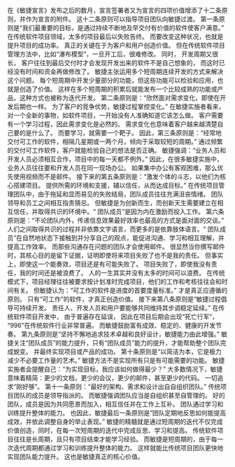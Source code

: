 在《敏捷宣言》发布之后的数月，宣言签署者又为宣言的四项价值增添了十二条原则，并作为宣言的附件。
这十二条原则可以指导项目团队向敏捷过渡。
第一条原则是“我们最重要的目标，是通过持续不断地及早交付有价值的软件使客户满意。”
在传统软件项目领域，太多的项目最后以失败告终。
而要改变这种状况，也就是提升项目的成功率。
真正的关键在于为客户和用户创造价值。
但在传统软件项目管理方法中，比如“瀑布模型”，一旦开工后，很难修改。
同时，
开发周期又很长，
客户往往到最后交付时才会发现开发出来的软件不是自己想象的，
而这时已经没有时间和资金再做修改了。
敏捷主张运用多个短周期连续开发的方式来解决这个问题。
每个短周期中开发少量部分的功能，但这些功能可以检验和应用，也就是创造了价值。
这样在多个短周期的积累后就能发布一个比较成熟的功能或产品，这种方式也被称为迭代开发。
第二条原则是：“欣然面对需求变化，即使在开发后期也一样。
为了客户的竞争优势，敏捷过程掌控变化。”
在敏捷实施者看来，对一个全新的事物，如软件项目，一开始没有人准确知道它该怎么做。
客户需要有一个学习过程，因此需求变化是必然的。
需求变化也意味着客户越来越清楚自己要的是什么了。
而要学习，就需要一个靶子。
因此，第三条原则是：“经常地交付可工作的软件，相隔几星期或一两个月，倾向于采取较短的周期。”
通过频繁的交付可工作软件，客户就能检验自己的想法是否正确。
敏捷强调：“业务人员和开发人员必须相互合作，项目中的每一天都不例外。”
因此，在很多敏捷实施中，业务人员往往要和开发人员在同一现场办公。
如果集中办公有客观困难，那么优先使用视频而不是邮件。
接下来的第五条原则是：“激发个体的斗志，以他们为核心搭建项目。
提供所需的环境和支援，辅以信任，从而达成目标。”
在传统项目管理团队中，由于拖延和显而易见的失败结局，团队成员往往充满沮丧情绪。
团队领导和员工之间相互指责猜忌。
但敏捷是为创新而生，而创新天生需要建立在相互信任，并取得共识的环境中。“
团队成员”是因为内在激励而投入工作。
第六条原则是：“不论团队内外，传递信息效果最好效率也最高的方式是面对面的交谈。”
人们之间取得共识的过程并非依靠文字语言，而更多的是依靠肢体语言。“
团队成员”在自然地状态下接触到并分享自己的观点，能促进沟通、学习和相互理解，并提高工作效率。
而那些沟通存在问题的团队才会使用邮件。
很显然当你撰写邮件时，其核心目的是留下证据，证明即使将来项目失败了也不是我的责任。
但事实上，即使这一个能奏效，项目还是有可能失败了。
项目失败了，即使我没有责任，我的时间还是被浪费了。
人的一生其实并没有太多的时间可以浪费。
在传统模式下，项目经理往往被要求按计划准时完成项目，他们的工作和考核往往会和时间有关。
但敏捷认为：“可工作的软件是进度的首要度量标准。”
才是真正应遵循的原则。
只有“可工作”的软件，才真正创造价值。
接下来第八条原则是“敏捷过程倡导可持续开发。
责任人、开发人员和用户要能够共同维持其步调稳定延续。”
在传统软件项目开发中，
由于普遍存在延误，
因此在项目后期会出现“死亡行军”，
“996”在传统软件行业非常普遍。
而敏捷鼓励富有成效、稳定的、健康的开发节奏。
第九条原则是“坚持不懈地追求技术卓越和良好设计，敏捷能力由此增强。”
敏捷关注“团队成员”的能力提升，只有“团队成员”能力的提升，才能帮助整个团队完成蜕变。
并最终实现项目或产品的成功。
第十条原则是“以简洁为本，它是极力减少不必要工作量的艺术。”
敏捷方法不是实现所有只是有可能需要的功能。
敏捷实施者会提醒自己：“为实现目标，我应该如何做得最少？”
大多数情况下，敏捷意味着精简：更少的文档，更少的会议，更少的邮件，甚至更少的代码。
一切追求“刚好够”。
第十一条原则：“最好的架构、需求和设计出自自组织团队。”
传统项目团队的成员是领导指派的。
而敏捷强调团队应当是自组织甚至自管理的。
好的团队，成员是因为共同愿景而加入，相互信任并在工作上互补。
团队通过学习和训练提升整体的能力。
也因此，敏捷最后一条原则是“团队定期地反思如何能提高成效，并依此调整自身的举止表现。”
敏捷的精髓就是通过短周期的迭代不仅完成价值创造，同时，在每一次短周期的迭代中完成反思、学习和提高。
传统软件项目往往是长周期，且只有项目结束才能学习经验。
而敏捷是短周期的，由于每一次迭代周期都通过学习和训练提升整体的能力。
这样就能比传统项目团队更快地实现团队能力提升。
这也是敏捷真正的核心价值。